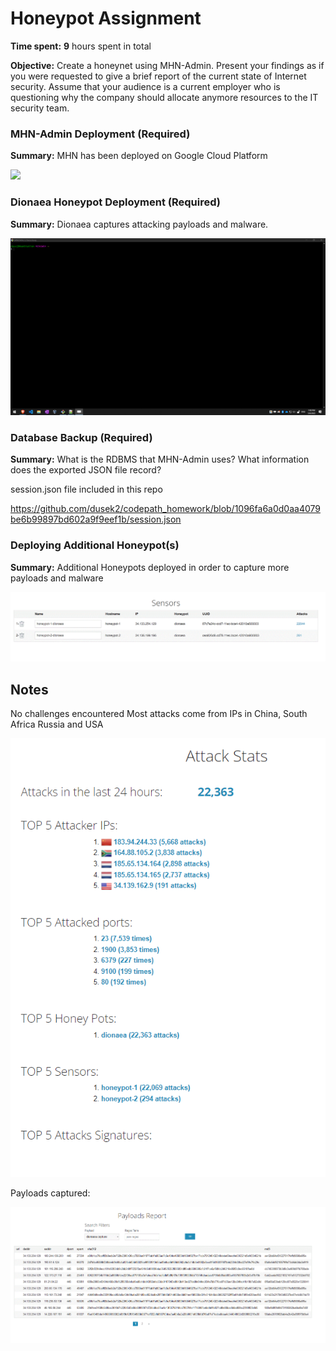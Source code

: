 # Honeypot Assignment

**Time spent:** **9** hours spent in total

**Objective:** Create a honeynet using MHN-Admin. Present your findings as if you were requested to give a brief report of the current state of Internet security. Assume that your audience is a current employer who is questioning why the company should allocate anymore resources to the IT security team.

### MHN-Admin Deployment (Required)

**Summary:** MHN has been deployed on Google Cloud Platform

<img src="mhn-admin.gif">

### Dionaea Honeypot Deployment (Required)

**Summary:** Dionaea captures attacking payloads and malware.

<img src="dionaea-honeypot.gif">

### Database Backup (Required) 

**Summary:** What is the RDBMS that MHN-Admin uses? What information does the exported JSON file record?

session.json file included in this repo

https://github.com/dusek2/codepath_homework/blob/1096fa6a0d0aa4079be6b99897bd602a9f9eef1b/session.json

### Deploying Additional Honeypot(s)

**Summary:** Additional Honeypots deployed in order to capture more payloads and malware

<img src="honeypots.gif">

## Notes

No challenges encountered 
Most attacks come from IPs in China, South Africa Russia and USA

<img src="top-attacks.png">

Payloads captured:

<img src="payloads.gif">
